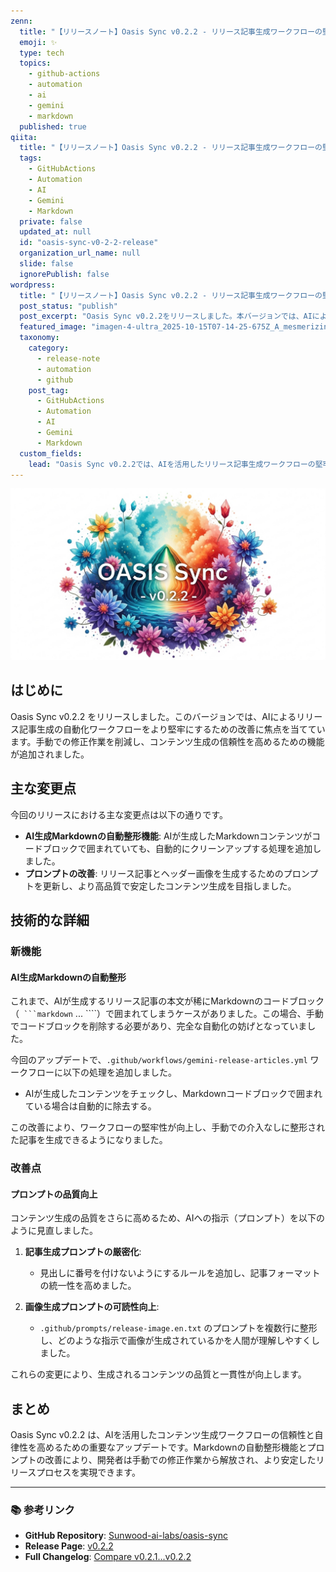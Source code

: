 ```yaml
---
zenn:
  title: "【リリースノート】Oasis Sync v0.2.2 - リリース記事生成ワークフローの堅牢性向上"
  emoji: ✨
  type: tech
  topics:
    - github-actions
    - automation
    - ai
    - gemini
    - markdown
  published: true
qiita:
  title: "【リリースノート】Oasis Sync v0.2.2 - リリース記事生成ワークフローの堅牢性向上"
  tags:
    - GitHubActions
    - Automation
    - AI
    - Gemini
    - Markdown
  private: false
  updated_at: null
  id: "oasis-sync-v0-2-2-release"
  organization_url_name: null
  slide: false
  ignorePublish: false
wordpress:
  title: "【リリースノート】Oasis Sync v0.2.2 - リリース記事生成ワークフローの堅牢性向上"
  post_status: "publish"
  post_excerpt: "Oasis Sync v0.2.2をリリースしました。本バージョンでは、AIによるリリース記事生成ワークフローが改善され、Markdownコードブロックの自動整形機能が追加されました。これにより、手動での修正作業が不要になり、コンテンツ生成の堅牢性が向上しています。"
  featured_image: "imagen-4-ultra_2025-10-15T07-14-25-675Z_A_mesmerizing_and_vivid_digital_painting_featuring_1.png"
  taxonomy:
    category:
      - release-note
      - automation
      - github
    post_tag:
      - GitHubActions
      - Automation
      - AI
      - Gemini
      - Markdown
  custom_fields:
    lead: "Oasis Sync v0.2.2では、AIを活用したリリース記事生成ワークフローの堅牢性を向上させました。生成されたMarkdownの自動整形機能やプロンプトの改善により、より高品質なコンテンツを安定して生成できるようになりました。"
---
```


![imagen-4-ultra_2025-10-15T07-14-25-675Z_A_mesmerizing_and_vivid_digital_painting_featuring_1.png](https://raw.githubusercontent.com/Sunwood-ai-labs/oasis-sync/main/generated-images/release-v0.2.2-20251015_071338/imagen-4-ultra_2025-10-15T07-14-25-675Z_A_mesmerizing_and_vivid_digital_painting_featuring_1.png)

## はじめに
Oasis Sync v0.2.2 をリリースしました。このバージョンでは、AIによるリリース記事生成の自動化ワークフローをより堅牢にするための改善に焦点を当てています。手動での修正作業を削減し、コンテンツ生成の信頼性を高めるための機能が追加されました。

## 主な変更点
今回のリリースにおける主な変更点は以下の通りです。

- **AI生成Markdownの自動整形機能**: AIが生成したMarkdownコンテンツがコードブロックで囲まれていても、自動的にクリーンアップする処理を追加しました。
- **プロンプトの改善**: リリース記事とヘッダー画像を生成するためのプロンプトを更新し、より高品質で安定したコンテンツ生成を目指しました。

## 技術的な詳細
### 新機能
#### AI生成Markdownの自動整形
これまで、AIが生成するリリース記事の本文が稀にMarkdownのコードブロック（` ```markdown` ... ````）で囲まれてしまうケースがありました。この場合、手動でコードブロックを削除する必要があり、完全な自動化の妨げとなっていました。

今回のアップデートで、`.github/workflows/gemini-release-articles.yml` ワークフローに以下の処理を追加しました。

- AIが生成したコンテンツをチェックし、Markdownコードブロックで囲まれている場合は自動的に除去する。

この改善により、ワークフローの堅牢性が向上し、手動での介入なしに整形された記事を生成できるようになりました。

### 改善点
#### プロンプトの品質向上
コンテンツ生成の品質をさらに高めるため、AIへの指示（プロンプト）を以下のように見直しました。

1.  **記事生成プロンプトの厳密化**:
    - 見出しに番号を付けないようにするルールを追加し、記事フォーマットの統一性を高めました。

2.  **画像生成プロンプトの可読性向上**:
    - `.github/prompts/release-image.en.txt` のプロンプトを複数行に整形し、どのような指示で画像が生成されているかを人間が理解しやすくしました。

これらの変更により、生成されるコンテンツの品質と一貫性が向上します。

## まとめ
Oasis Sync v0.2.2 は、AIを活用したコンテンツ生成ワークフローの信頼性と自律性を高めるための重要なアップデートです。Markdownの自動整形機能とプロンプトの改善により、開発者は手動での修正作業から解放され、より安定したリリースプロセスを実現できます。

---

### 📚 参考リンク
- **GitHub Repository**: [Sunwood-ai-labs/oasis-sync](https://github.com/Sunwood-ai-labs/oasis-sync)
- **Release Page**: [v0.2.2](https://github.com/Sunwood-ai-labs/oasis-sync/releases/tag/v0.2.2)
- **Full Changelog**: [Compare v0.2.1...v0.2.2](https://github.com/Sunwood-ai-labs/oasis-sync/compare/v0.2.1...v0.2.2)

